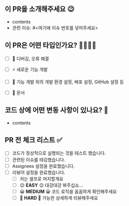 ## 이 PR을 소개해주세요 😉

- contents
- 관련 이슈: #<여기에 이슈 번호를 넣어주세요>



## 이 PR은 어떤 타입인가요? 👩‍💻👨‍💻

- [ ] 🐛 디버깅, 오류 해결
- [ ] ⚡ 새로운 기능 개발
- [ ] 📢 기능 개발 외의 개발 환경 설정, 배포 설정, GitHub 설정 등 
- [ ] 📄 문서



## 코드 상에 어떤 변동 사항이 있나요? 🤖

- contents



## PR 전 체크 리스트 ✅

- [ ] 코드가 정상적으로 실행되는 것을 테스트 했습니다.
- [ ] 관련된 이슈를 태깅했습니다.
- [ ] Assignees 설정을 완료했습니다.
- [ ] 리뷰어 설정을 완료했습니다.
  - [ ] 저는 셀프로 머지할게요
  - [ ] 😉 **EASY** 😉 대강대강 봐주십쇼...
  - [ ] 😀 **MEDIUM** 😀 코드 로직을 꼼꼼하게 확인해주세요
  - [ ] 🧐 **HARD** 🧐 가능한 상세하게 리뷰해주세요
